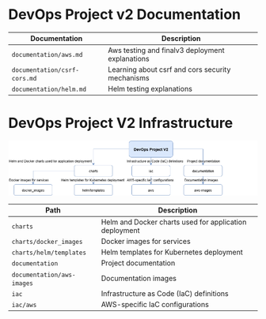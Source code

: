 # DevOps Project v2 Documentation

| Documentation | Description |
|------|-------------|
| `documentation/aws.md` | Aws testing and finalv3 deployment explanations |
| `documentation/csrf-cors.md` | Learning about csrf and cors security mechanisms |
| `documentation/helm.md` | Helm testing explanations |

# DevOps Project V2 Infrastructure

![](./documentation/general-images/1.png)

| Path | Description |
|------|-------------|
| `charts` | Helm and Docker charts used for application deployment |
| `charts/docker_images` | Docker images for services |
| `charts/helm/templates` | Helm templates for Kubernetes deployment |
| `documentation` | Project documentation |
| `documentation/aws-images` | Documentation images |
| `iac` | Infrastructure as Code (IaC) definitions |
| `iac/aws` | AWS-specific IaC configurations |

